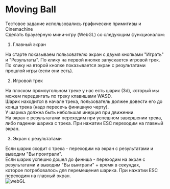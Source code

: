 # Moving Ball
 Тестовое задание использовались графические примитивы и Cinemachine<br>
Сделать браузерную мини-игру (WebGL) со следующим функционалом:<br>

1. Главный экран<br>

На старте показываем пользователю экран с двумя кнопками "Играть" и "Результаты". По клику на первой кнопке запускается игровой трек.<br>
 По клику на второй кнопке показывается экран с результатами прошлой игры (если они есть).<br>

2. Игровой трек<br>

На плоском прямоугольном треке у нас есть шарик (3d), который мы можем передвигать по треку клавишами WASD. <br>
Шарик находится в начале трека, пользователь должен довести его до конца трека (надо пересечь финишную черту). <br>
У шарика должна быть небольшая инерция при движении. <br>
На экран с результатами переходим при успешном завершении трека, либо падении шарика с трека. При нажатии ESC переходим на главный экран.<br>

3. Экран с результатами<br>

Если шарик сходит с трека - переходим на экран с результатами и выводим "Вы проиграли". <br>
Если шарик успешно дошел до финиша - переходим на экран с результатами и выводим "Вы выиграли" + время в секундах,<br>
 которое потребовалось для перемещения шарика. При нажатии ESC переходим на главный экран.<br>
![webGL](https://user-images.githubusercontent.com/28998924/163670771-2fbbddd5-8605-48c0-9755-cca11b67c445.gif)
